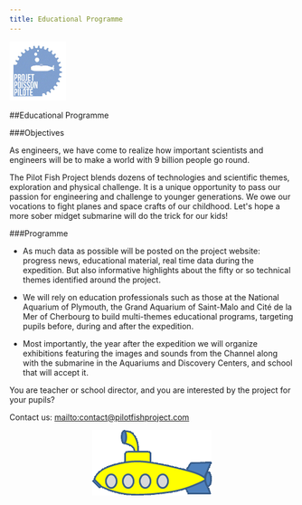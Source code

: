 ```yaml
---
title: Educational Programme
---
```


<div class="row">
<div class="span1.5">

<img
 style="border: 0px solid ; width: 100px; height: 105px;"
 alt="logo" src="../img/LogoENL.gif">

</div>

<div class="span10.5">

##Educational Programme

</div>
</div>

###Objectives

As engineers, we have come to realize how important 
scientists and engineers will be to make a world with 9 billion people go round. 

The Pilot Fish Project blends dozens of technologies and scientific themes, 
exploration and physical challenge.
It is a unique opportunity to pass our passion for engineering and challenge to younger generations. 
We owe our vocations to fight planes and space crafts of our childhood. 
Let\'s hope a more sober midget submarine will do the trick for our kids!

###Programme

- As much data as possible will be posted on the project website: 
progress news, educational material, real time data during the expedition. 
But also informative highlights about the fifty or so technical themes identified around the project.

- We will rely on education professionals such as those at the National Aquarium of Plymouth,
the Grand Aquarium of Saint-Malo and Cité de la Mer of Cherbourg to build multi-themes educational programs, 
targeting pupils before, during and after the expedition.

- Most importantly, the year after the expedition we will organize exhibitions 
featuring the images and sounds from the Channel along with the submarine
in the Aquariums and Discovery Centers, and school that will accept it.  

You are teacher or school director, and you are interested by the project for your pupils?

Contact us: <mailto:contact@pilotfishproject.com>

<div style="text-align: center;">

![](../img/kidsub.gif)

</div>

